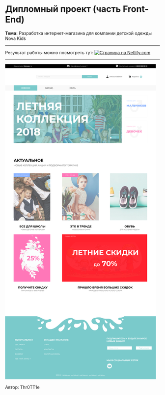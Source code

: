 <h1>Дипломный проект (часть Front-End)</h1>

<p><b>Тема:</b> Разработка интернет-магазина для компании детской одежды Nova Kids</p>
<hr>

Результат работы можно посмотреть тут: <!-- <a href="#" target="_blank"> <img src="https://img.shields.io/badge/Site
-Noble24.pro-orange?style=for-the-badge" alt="Страница на Noble24.pro"> </a> и --> 
<a href="https://diplom-mpt.netlify.com/" target="_blank"> <img src="https://img.shields.io/badge/Site-Nitlify.com-blue?style=for-the-badge" alt="Страница на Netlify.com"> </a>

<hr>
<p>
	<img src="https://github.com/Thr0TT1e/diplom-project-MPT/blob/master/front-end/maket/main.png" alt="Start HTML Template">
</p>

<p>Автор: Thr0TT1e</p>

